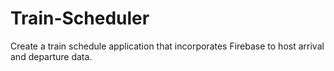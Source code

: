 # Train-Scheduler
Create a train schedule application that incorporates Firebase to host arrival and departure data.
